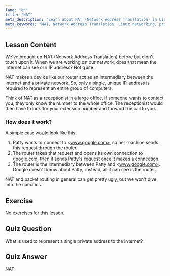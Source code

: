 ```yaml
---
lang: "en"
title: "NAT"
meta_description: "Learn about NAT (Network Address Translation) in Linux, how it works, and its role in network security. Understand private vs. public IPs. Linux networking guide."
meta_keywords: "NAT, Network Address Translation, Linux networking, private IP, public IP, Linux tutorial, beginner guide"
---
```


## Lesson Content

We've brought up NAT (Network Address Translation) before but didn't touch upon it. When we are working on our network, does that mean the internet can see our IP address? Not quite.

NAT makes a device like our router act as an intermediary between the internet and a private network. So, only a single, unique IP address is required to represent an entire group of computers.

Think of NAT as a receptionist in a large office. If someone wants to contact you, they only know the number to the whole office. The receptionist would then have to look for your extension number and forward the call to you.

### How does it work?

A simple case would look like this:

1. Patty wants to connect to <www.google.com>, so her machine sends this request through the router.
2. The router takes that request and opens its own connection to google.com, then it sends Patty's request once it makes a connection.
3. The router is the intermediary between Patty and <www.google.com>. Google doesn't know about Patty; instead, all it can see is the router.

NAT and packet routing in general can get pretty ugly, but we won't dive into the specifics.

## Exercise

No exercises for this lesson.

## Quiz Question

What is used to represent a single private address to the internet?

## Quiz Answer

NAT
